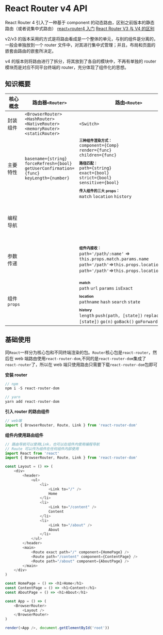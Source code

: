 # React Router v4 API
<!--
 * @Author: Tom xu
 * @LastEditors: Tom xu
 * @createTime: 2019-09-28 08:55:56
 * @LastEditTime: 2019-09-29 23:15:01
 * @Description:
 -->


React Router 4 引入了一种基于 component 的动态路由，区别之前版本的静态路由（或者说集中式路由）
[react+router4 入门](https://www.jianshu.com/p/5c3a77b6b250)
[React Router V3 与 V4 的区别](https://www.jianshu.com/p/bf6b45ce5bcc)

v2/v3 的版本采用的方式是将路由看成是一个整体的单元，与别的组件是分离的，一般会单独放到一个 router 文件中，对其进行集中式管理；并且，布局和页面的嵌套由路由的嵌套所决定。

v4 的版本则将路由进行了拆分，将其放到了各自的模块中，不再有单独的 router 模块而是对应不同平台终端的 router，充分体现了组件化的思想。

## 知识概要

核心概念 | 路由器`<Router>`  | 路由`<Route>`| 导航`<Link>`
--|--|--|--
封装组件 | `<BrowserRouter>`<br/>`<HashRouter>`<br/>`<NativeRouter>`<br/>`<memoryRouter>`<br/>`<staticRouter>` | `<Switch>` | `<NavLink>`<br/>`<Redirect>` 
主要特性 | `basename={string}`<br/>`forceRefresh={bool}`<br/>`getUserConfirmation={func}`<br/>`keyLength={number}` | <div style="font-size:12px;font-weight:bold;">三种组件渲染方式：</div>`component={Comp}`<br/>`render={func}`<br/>`children={func}`<br/><div style="font-size:12px;font-weight:bold;margin-top:10px;">路径匹配：</div>`path={string}`<br/>`exact={bool}`<br/>`strict={bool}`<br/>`sensitive={bool}`<div style="font-size:12px;font-weight:bold;margin-top:10px;">传入组件的三大 props：</div>`match` `location` `history` | <div style="font-size:12px;font-weight:bold;">Link / Redirect</div>`to={string|object}`<br/>`replace={bool}`<div style="font-size:12px;font-weight:bold;margin-top:10px;">NavLink：</div>`to={string|object}`<br/>`exact={bool}`<br/>`strict={bool}`<br/>`activeClassName={string}`<br/>`activeStyle={object}`<br/>`isActive={func}`
编程导航 | | | <div style="font-size:12px;font-weight:bold;">组件标签导航：</div>`Link` `NavLink` `Redirect`<div style="font-size:12px;font-weight:bold;">编程导航：</div>`this.props.history.push(path[,state])`<br/> `this.props.history.replace(path[,state])`<br/> `this.props.history.go(n)`<br> `this.props.history.goBack()`<br>`this.props.history.goForward()`
参数传递 | | <div style="font-size:12px;font-weight:bold;">组件内接收：</div>`path='/path/:name'` => `this.props.match.params.name`<br/>`path='/path'`=>`this.props.location.search`<br/>`path='/path'`=>`this.props.location.state` | <div style="font-size:12px;font-weight:bold;">导航路径传递参数：</div> `<Link to='path/xu' />`<br/>`<Link to='path?name=xu&uid=1' />`<br/>`<link to={object形式} />`<div style="font-size:12px;font-weight:bold;">编程导航传递：</div>    `this.props.history.push(object形式)`
组件`props` | | <div style="font-size:12px;font-weight:bold;margin-top:10px;">match</div>`path` `url` `params` `isExact`<div style="font-size:12px;font-weight:bold;margin-top:10px;">location</div>`pathname` `hash` `search` `state`<div style="font-size:12px;font-weight:bold;margin-top:10px;">history</div>`length` `push(path, [state])` `replace(path, [state])` `go(n)` `goBack()` `goForward()`

## 基础使用

同`React`一样分为核心包和不同终端渲染的包。`Router`核心包是`react-router`，然后在 web 端路由使用`react-router-dom`,不同的是`react-router-dom`集成了`react-router`了，所以在 web 端只使用路由只需要下载`react-router-dom`包即可

**安装 router**

```js
// npm
npm i -S react-router-dom

// yarn
yarn add react-router-dom
```

**引入 router 的路由组件**

```js
// web端
import { BrowserRouter, Route, Link } from 'react-router-dom'
```

**组件内使用路由组件**

```js
// 路由导航可以使用Link，也可以在组件内使用编程导航
// Route 可以作为组件在任何组件内部使用
import React from 'react'
import { BrowserRouter, Route, Link } from 'react-router-dom'

const Layout = () => (
    <div>
        <header>
            <ul>
                <li>
                    <Link to="/" />
                    Home
                </li>
                <li>
                    <Link to="/content" />
                    Content
                </li>
                <li>
                    <Link to="/about" />
                    About
                </li>
            </ul>
        </header>
        <main>
            <Route exact path="/" component={HomePage} />
            <Route path="/content" component={ContentPage} />
            <Route path="/about" component={AboutPage} />
        </main>
    </div>
)

const HomePage = () => <h1>Home</h1>
const ContentPage = () => <h1>Content</h1>
const AboutPage = () => <h1>About</h1>

const App = () => (
    <BrowserRouter>
        <Layout />
    </BrowserRouter>
)

render(<App />, document.getElementById('root'))
```
